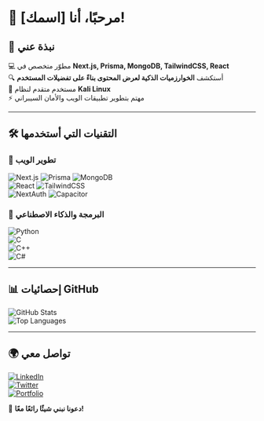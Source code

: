 # 👋 مرحبًا، أنا [اسمك]!

## 🚀 نبذة عني
💻 مطوّر متخصص في **Next.js, Prisma, MongoDB, TailwindCSS, React**  
🔍 أستكشف **الخوارزميات الذكية لعرض المحتوى بناءً على تفضيلات المستخدم**  
🐧 مستخدم متقدم لنظام **Kali Linux**  
⚡ مهتم بتطوير تطبيقات الويب والأمان السيبراني  

---

## 🛠 التقنيات التي أستخدمها  

### 🔹 **تطوير الويب**
![Next.js](https://img.shields.io/badge/Next.js-000?style=for-the-badge&logo=nextdotjs) 
![Prisma](https://img.shields.io/badge/Prisma-2D3748?style=for-the-badge&logo=prisma) 
![MongoDB](https://img.shields.io/badge/MongoDB-4EA94B?style=for-the-badge&logo=mongodb)  
![React](https://img.shields.io/badge/React-61DAFB?style=for-the-badge&logo=react) 
![TailwindCSS](https://img.shields.io/badge/TailwindCSS-38B2AC?style=for-the-badge&logo=tailwindcss)  
![NextAuth](https://img.shields.io/badge/NextAuth.js-2F855A?style=for-the-badge&logo=auth0) 
![Capacitor](https://img.shields.io/badge/Capacitor-1195D3?style=for-the-badge&logo=capacitor)  

### 🔹 **البرمجة والذكاء الاصطناعي**
![Python](https://img.shields.io/badge/Python-3776AB?style=for-the-badge&logo=python&logoColor=white)  
![C](https://img.shields.io/badge/C-00599C?style=for-the-badge&logo=c&logoColor=white)  
![C++](https://img.shields.io/badge/C++-00599C?style=for-the-badge&logo=c%2B%2B&logoColor=white)  
![C#](https://img.shields.io/badge/C%23-239120?style=for-the-badge&logo=c-sharp&logoColor=white)  

---

## 📊 إحصائيات GitHub  
![GitHub Stats](https://github-readme-stats.vercel.app/api?username=YourUsername&show_icons=true&theme=radical)  
![Top Languages](https://github-readme-stats.vercel.app/api/top-langs/?username=YourUsername&layout=compact&theme=radical)

---

## 🌍 تواصل معي  
[![LinkedIn](https://img.shields.io/badge/LinkedIn-0077B5?style=for-the-badge&logo=linkedin)](https://linkedin.com/in/YourProfile)  
[![Twitter](https://img.shields.io/badge/Twitter-1DA1F2?style=for-the-badge&logo=twitter)](https://twitter.com/YourHandle)  
[![Portfolio](https://img.shields.io/badge/Portfolio-FF5722?style=for-the-badge&logo=Google-Chrome)](https://yourportfolio.com)  

🚀 **دعونا نبني شيئًا رائعًا معًا!**
